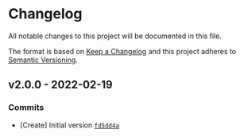 # Changelog

All notable changes to this project will be documented in this file.

The format is based on [Keep a Changelog](https://keepachangelog.com/en/1.0.0/)
and this project adheres to [Semantic Versioning](https://semver.org/spec/v2.0.0.html).

## v2.0.0 - 2022-02-19

### Commits

- [Create] Initial version [`fd5dd4a`](https://onosendi/onosendi/eslint-config.git/commit/fd5dd4a88bd543df53f634f680704585db7d26ba)
